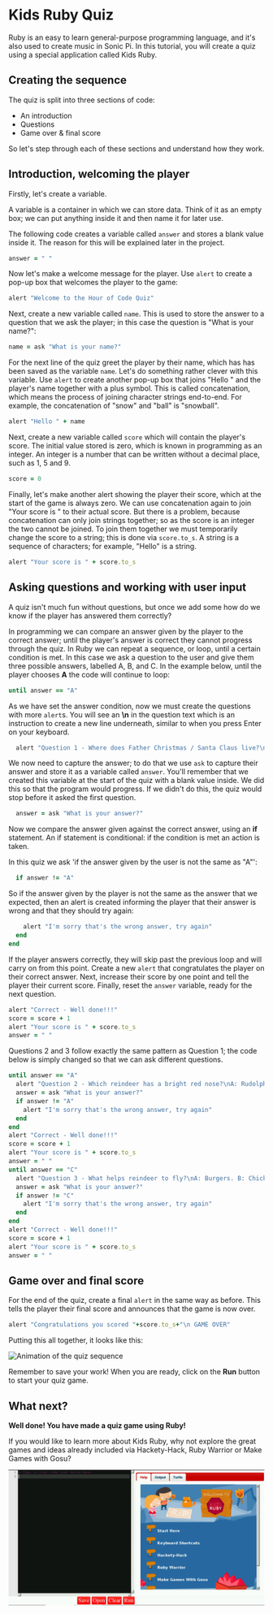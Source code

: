# Kids Ruby Quiz

Ruby is an easy to learn general-purpose programming language, and it's also used to create music in Sonic Pi. In this tutorial, you will create a quiz using a special application called Kids Ruby.

## Creating the sequence

The quiz is split into three sections of code:

- An introduction
- Questions
- Game over & final score

So let's step through each of these sections and understand how they work.

## Introduction, welcoming the player

Firstly, let's create a variable.

A variable is a container in which we can store data. Think of it as an empty box; we can put anything inside it and then name it for later use.

The following code creates a variable called `answer` and stores a blank value inside it. The reason for this will be explained later in the project.

```ruby
answer = " "
```

Now let's make a welcome message for the player. Use `alert` to create a pop-up box that welcomes the player to the game:

```ruby
alert "Welcome to the Hour of Code Quiz"
```

Next, create a new variable called `name`. This is used to store the answer to a question that we ask the player; in this case the question is "What is your name?":

```ruby
name = ask "What is your name?"
```

For the next line of the quiz greet the player by their name, which has has been saved as the variable `name`. Let's do something rather clever with this variable. Use `alert` to create another pop-up box that joins "Hello " and the player's name together with a plus symbol. This is called concatenation, which means the process of joining character strings end-to-end. For example, the concatenation of "snow" and "ball" is "snowball".

```ruby
alert "Hello " + name
```

Next, create a new variable called `score` which will contain the player's score. The initial value stored is zero, which is known in programming as an integer. An integer is a number that can be written without a decimal place, such as 1, 5 and 9.

```ruby
score = 0
```

Finally, let's make another alert showing the player their score, which at the start of the game is always zero. We can use concatenation again to join "Your score is " to their actual score. But there is a problem, because concatenation can only join strings together; so as the score is an integer the two cannot be joined. To join them together we must temporarily change the score to a string; this is done via `score.to_s`. A string is a sequence of characters; for example, "Hello" is a string.

```ruby
alert "Your score is " + score.to_s
```

## Asking questions and working with user input

A quiz isn't much fun without questions, but once we add some how do we know if the player has answered them correctly?

In programming we can compare an answer given by the player to the correct answer; until the player's answer is correct they cannot progress through the quiz. In Ruby we can repeat a sequence, or loop, until a certain condition is met. In this case we ask a question to the user and give them three possible answers, labelled A, B, and C. In the example below, until the player chooses **A** the code will continue to loop:

```ruby
until answer == "A"
```

As we have set the answer condition, now we must create the questions with more `alert`s. You will see an **\n** in the question text which is an instruction to create a new line underneath, similar to when you press Enter on your keyboard.

```ruby
  alert "Question 1 - Where does Father Christmas / Santa Claus live?\nA: North Pole. B: Santa Monica. C: Cambridge"
 ```
 
We now need to capture the answer; to do that we use `ask` to capture their answer and store it as a variable called `answer`. You'll remember that we created this variable at the start of the quiz with a blank value inside. We did this so that the program would progress. If we didn't do this, the quiz would stop before it asked the first question.
 
```ruby
  answer = ask "What is your answer?"
 ```
 
 Now we compare the answer given against the correct answer, using an **if** statement. An if statement is conditional: if the condition is met an action is taken.
 
 In this quiz we ask 'if the answer given by the user is not the same as "A"':
 
```ruby
  if answer != "A"
 ```
 
 So if the answer given by the player is not the same as the answer that we expected, then an alert is created informing the player that their answer is wrong and that they should try again:
 
```ruby
    alert "I'm sorry that's the wrong answer, try again"
  end
end
```

If the player answers correctly, they will skip past the previous loop and will carry on from this point. Create a new `alert` that congratulates the player on their correct answer. Next, increase their score by one point and tell the player their current score. Finally, reset the `answer` variable, ready for the next question.

```ruby
alert "Correct - Well done!!!"
score = score + 1
alert "Your score is " + score.to_s
answer = " "
```

Questions 2 and 3 follow exactly the same pattern as Question 1; the code below is simply changed so that we can ask different questions.

```ruby
until answer == "A"
  alert "Question 2 - Which reindeer has a bright red nose?\nA: Rudolph. B: Prancer. C: Vixen"
  answer = ask "What is your answer?"
  if answer != "A"
    alert "I'm sorry that's the wrong answer, try again"
  end
end
alert "Correct - Well done!!!"
score = score + 1
alert "Your score is " + score.to_s
answer = " "
until answer == "C"
  alert "Question 3 - What helps reindeer to fly?\nA: Burgers. B: Chicken. C: Magic dust"
  answer = ask "What is your answer?"
  if answer != "C"
    alert "I'm sorry that's the wrong answer, try again"
  end
end
alert "Correct - Well done!!!"
score = score + 1
alert "Your score is " + score.to_s
answer = " "
```

## Game over and final score

For the end of the quiz, create a final `alert` in the same way as before. This tells the player their final score and announces that the game is now over.

```ruby
alert "Congratulations you scored "+score.to_s+"\n GAME OVER"
```

Putting this all together, it looks like this:

![Animation of the quiz sequence](images/quiz.gif)

Remember to save your work! When you are ready, click on the **Run** button to start your quiz game.

## What next?

**Well done! You have made a quiz game using Ruby!**

If you would like to learn more about Kids Ruby, why not explore the great games and ideas already included via Hackety-Hack, Ruby Warrior or Make Games with Gosu?

![Image of Kids Ruby ready to use](images/4.png)

